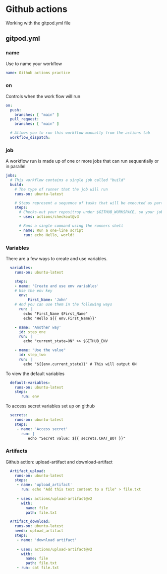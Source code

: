 #  Github actions

<p>Working with the gitpod.yml file</p>

## gitpod.yml

### name  
Use to name your workflow 
```yml
name: Github actions practice 
```

### on  
Controls when the work flow will run  
```yml
on:
  push:
    branches: [ "main" ]
  pull_request:
    branches: [ "main" ]

  # Allows you to run this workflow manually from the actions tab
  workflow_dispatch:
```
### job
A workflow run is made up of one or more jobs that can run sequentially or in parallel  
```yml
jobs:
  # This workflow contains a single job called "build"
  build:
    # The type of runner that the job will run
    runs-on: ubuntu-latest

    # Steps represent a sequence of tasks that will be executed as part of the job
    steps:
      # Checks-out your repositroy under $GITHUB_WORKSPACE, so your job can access it
      - uses: actions/checkout@v3

      # Runs a single command using the runners shell
      - name: Run a one-line script
        run: echo Hello, world!
```
### Variables
There are a few ways to create and use variables.

```yml
  variables:
    runs-on: ubuntu-latest

    steps:
    - name: 'Create and use env variables'
    # Use the env key
      env:
          First_Name: 'John'
    # And you can use them in the following ways
      run: |
        echo "First_Name $First_Name"
        echo 'Hello ${{ env.First_Name}}'

    - name: 'Another way'
      id: step_one
      run: |
        echo "current_state=ON" >> $GITHUB_ENV

    - name: "Use the value"
      id: step_two
      run: |
        echo "${{env.current_state}}" # This will output ON
```

To view the default variables  
```yml
  default-variables:
    runs-on: ubuntu-latest
    steps:
       run: env
```
To access secret variables set up on github  
```yml
  secrets:
    runs-on: ubuntu-latest
    steps:
     - name: 'Access secret'
       run: |
          echo "Secret value: ${{ secrets.CHAT_BOT }}"
```
### Artifacts
Github action: upload-artifact and download-artifact
```yml
  Artifact_upload:
    runs-on: ubuntu-latest
    steps:
     - name: 'upload_artifact'
       run: echo "Add this text content to a file" > file.txt
    
     - uses: actions/upload-artifact@v2
       with:
         name: file
         path: file.txt

  Artifact_download:
    runs-on: ubuntu-latest
    needs: upload_artifact
    steps:
     - name: 'download artifact'
    
     - uses: actions/upload-artifact@v2
       with:
         name: file
         path: file.txt
     - run: cat file.txt
```
